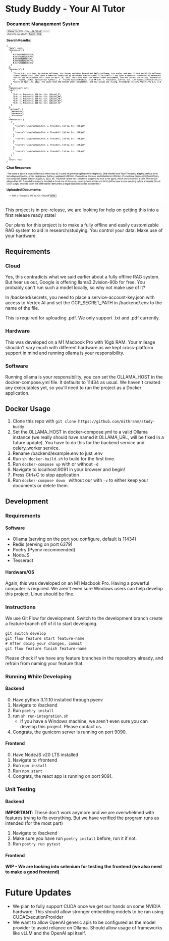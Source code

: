 # Study Buddy - Your AI Tutor

![Screenshot of the application running.](pictures/Demo.png)

This project is in pre-release, we are looking for help on getting this into a first release ready state!

Our plans for this project is to make a fully offline and easily customizable RAG system to aid in research/studying. You control your data. Make use of your hardware.

## Requirements

### Cloud

Yes, this contradicts what we said earlier about a fully offline RAG system. But hear us out, Google is offering llama3.2vision-90b for free. You probably can't run such a model locally, so why not make use of it?

In /backend/secrets, you need to place a service-account-key.json with access to Vertex AI and set the GCP_SECRET_PATH in /backend/.env to the name of the file.

This is required for uploading .pdf. We only support .txt and .pdf currently.

### Hardware

This was developed on a M1 Macbook Pro with 16gb RAM. Your mileage shouldn't vary much with different hardware as we kept cross-platform support in mind and running ollama is your responsibility.

### Software

Running ollama is your responsibility, you can set the OLLAMA_HOST in the docker-compose.yml file. It defaults to 11434 as usual. We haven't created any executables yet, so you'll need to run the project as a Docker application.

## Docker Usage

1. Clone this repo with ``git clone https://github.com/mithranm/study-buddy``
2. Set the OLLAMA_HOST in docker-compose.yml to a valid Ollama instance (we really should have named it OLLAMA_URL, will be fixed in a future update). You have to do this for the backend service and celery_worker service.
3. Rename /backend/example.env to just .env
4. Run ``sh docker-build.sh`` to build for the first time.
5. Run ``docker-compose up`` with or without ``-d``
6. Navigate to localhost:9091 in your browser and begin!
7. Press Ctrl+C to stop application
8. Run ``docker-compose down `` without our with ``-v`` to either keep your documents or delete them.

## Development

### Requirements

#### Software

* Ollama (serving on the port you configure, default is 11434)
* Redis (serving on port 6379)
* Poetry (Pyenv recommended)
* NodeJS
* Tesseract

#### Hardware/OS

Again, this was developed on an M1 Macbook Pro. Having a powerful computer is required. We aren't even sure Windows users can help develop this project. Linux should be fine.

### Instructions

We use Git Flow for development. Switch to the development branch create a feature branch off of it to start developing.

```
git switch develop
git flow feature start feature-name
# After doing your changes, commit
git flow feature finish feature-name
```

Please check if we have any feature branches in the repository already, and refrain from naming your feature that.

### Running While Developing

#### Backend

0. Have python 3.11.10 installed through pyenv
1. Navigate to /backend
2. Run ``poetry install``
3. run ``sh run-integration.sh``
   - If you have a Windows machine, we aren't even sure you can develop this project. Please contact us.
4. Congrats, the gunicorn server is running on port 9090.

#### Frontend

0. Have NodeJS v20 LTS installed
1. Navigate to /frontend
2. Run ``npm install``
3. Run ``npm start``
4. Congrats, the react app is running on port 9091.

### Unit Testing

#### Backend

**IMPORTANT**: These don't work anymore and we are overwhelmed with features trying to fix everything. But we have verified the program runs as intended (for the most part)

1. Navigate to /backend
2. Make sure you have run ``poetry install`` before, run it if not.
3. Run ``poetry run pytest``

#### Frontend

**WIP - We are looking into selenium for testing the frontend (we also need to make a good frontend)**

# Future Updates

* We plan to fully support CUDA once we get our hands on some NVIDIA hardware. This should allow stronger embedding models to be ran using CUDAExecutionProvider
* We want to allow OpenAI generic apis to be configured as the model provider to avoid reliance on Ollama. Should allow usage of frameworks like vLLM and the OpenAI api itself.
